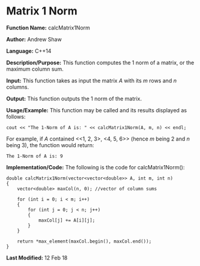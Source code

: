 # Matrix 1 Norm

**Function Name:** calcMatrix1Norm

**Author:** Andrew Shaw

**Language:** C++14

**Description/Purpose:** This function computes the 1 norm of a matrix, or the maximum column sum.

**Input:** This function takes as input the matrix *A* with its *m* rows and *n* columns.

**Output:** This function outputs the 1 norm of the matrix.

**Usage/Example:** This function may be called and its results displayed as follows:
~~~~
cout << "The 1-Norm of A is: " << calcMatrix1Norm(A, m, n) << endl;
~~~~
For example, if *A* contained <<1, 2, 3>, <4, 5, 6>> (hence *m* being 2 and *n* being 3), the function would return:
~~~~
The 1-Norm of A is: 9
~~~~
**Implementation/Code:** The following is the code for calcMatrix1Norm():
~~~~
double calcMatrix1Norm(vector<vector<double>> A, int m, int n)
{
	vector<double> maxCol(n, 0); //vector of column sums

	for (int i = 0; i < m; i++)
	{
		for (int j = 0; j < n; j++)
		{
			maxCol[j] += A[i][j];
		}
	}

	return *max_element(maxCol.begin(), maxCol.end());
}
~~~~
**Last Modified:** 12 Feb 18
